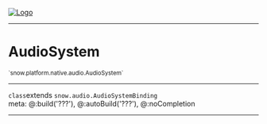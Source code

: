 
[![Logo](../../../../../images/logo.png)](../../../../../api/index.html)

---



<h1>AudioSystem</h1>
<small>`snow.platform.native.audio.AudioSystem`</small>



---

`class`extends <code><span>snow.audio.AudioSystemBinding</span></code>
<span class="meta">
<br/>meta: @:build(&#x27;???&#x27;), @:autoBuild(&#x27;???&#x27;), @:noCompletion
</span>


---

&nbsp;
&nbsp;

